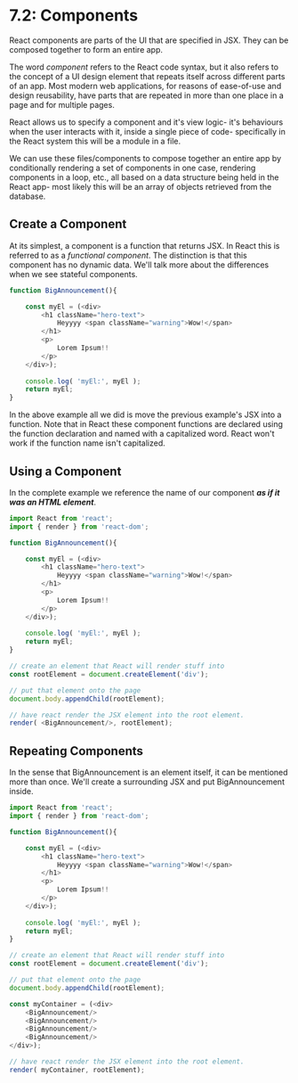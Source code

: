 # 7.2: Components

React components are parts of the UI that are specified in JSX. They can be composed together to form an entire app.

The word _component_ refers to the React code syntax, but it also refers to the concept of a UI design element that repeats itself across different parts of an app. Most modern web applications, for reasons of ease-of-use and design reusability, have parts that are repeated in more than one place in a page and for multiple pages.

React allows us to specify a component and it's view logic- it's behaviours when the user interacts with it, inside a single piece of code- specifically in the React system this will be a module in a file.

We can use these files/components to compose together an entire app by conditionally rendering a set of components in one case, rendering components in a loop, etc., all based on a data structure being held in the React app- most likely this will be an array of objects retrieved from the database.

## Create a Component

At its simplest, a component is a function that returns JSX. In React this is referred to as a _functional component_. The distinction is that this component has no dynamic data. We'll talk more about the differences when we see stateful components.

```js
function BigAnnouncement(){

    const myEl = (<div>
        <h1 className="hero-text">
            Heyyyy <span className="warning">Wow!</span>
        </h1>
        <p>
            Lorem Ipsum!!
        </p>
    </div>);
    
    console.log( 'myEl:', myEl );
    return myEl;
}
```

In the above example all we did is move the previous example's JSX into a function. Note that in React these component functions are declared using the function declaration and named with a capitalized word. React won't work if the function name isn't capitalized.

## Using a Component

In the complete example we reference the name of our component _**as if it was an HTML element**_.

```js
import React from 'react';
import { render } from 'react-dom';

function BigAnnouncement(){

    const myEl = (<div>
        <h1 className="hero-text">
            Heyyyy <span className="warning">Wow!</span>
        </h1>
        <p>
            Lorem Ipsum!!
        </p>
    </div>);
    
    console.log( 'myEl:', myEl );
    return myEl;
}

// create an element that React will render stuff into
const rootElement = document.createElement('div');

// put that element onto the page
document.body.appendChild(rootElement);

// have react render the JSX element into the root element.
render( <BigAnnouncement/>, rootElement);
```

## Repeating Components

In the sense that BigAnnouncement is an element itself, it can be mentioned more than once. We'll create a surrounding JSX and put BigAnnouncement inside.

```js
import React from 'react';
import { render } from 'react-dom';

function BigAnnouncement(){

    const myEl = (<div>
        <h1 className="hero-text">
            Heyyyy <span className="warning">Wow!</span>
        </h1>
        <p>
            Lorem Ipsum!!
        </p>
    </div>);
    
    console.log( 'myEl:', myEl );
    return myEl;
}

// create an element that React will render stuff into
const rootElement = document.createElement('div');

// put that element onto the page
document.body.appendChild(rootElement);

const myContainer = (<div>
    <BigAnnouncement/>
    <BigAnnouncement/>
    <BigAnnouncement/>
    <BigAnnouncement/>
</div>);

// have react render the JSX element into the root element.
render( myContainer, rootElement);
```